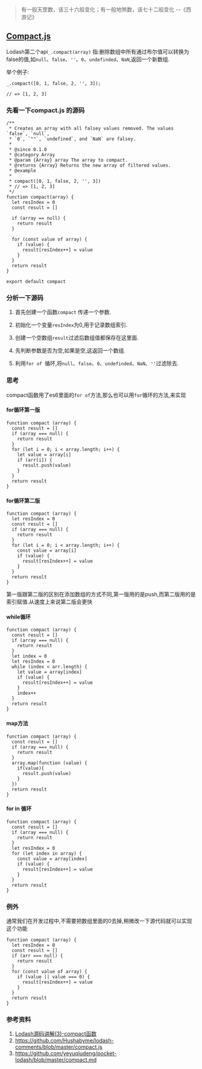 >有一般天罡数，该三十六般变化；有一般地煞数，该七十二般变化 --《西游记》
## [Compact.js](https://github.com/lodash/lodash/blob/47a6d538f5759fc5788f1bbb147caa7fde6b0a92/compact.js)
Lodash第二个api``_.compact(array)``
指:删除数组中所有通过布尔值可以转换为false的值,如``null``、``false``、``''``、``0``、``undefinded``、``NaN``,返回一个新数组.

举个例子:
```
_.compact([0, 1, false, 2, '', 3]);

// => [1, 2, 3]
```
### 先看一下compact.js 的源码

```
/**
 * Creates an array with all falsey values removed. The values `false`, `null`,
 * `0`, `""`, `undefined`, and `NaN` are falsey.
 *
 * @since 0.1.0
 * @category Array
 * @param {Array} array The array to compact.
 * @returns {Array} Returns the new array of filtered values.
 * @example
 *
 * compact([0, 1, false, 2, '', 3])
 * // => [1, 2, 3]
 */
function compact(array) {
  let resIndex = 0
  const result = []

  if (array == null) {
    return result
  }

  for (const value of array) {
    if (value) {
      result[resIndex++] = value
    }
  }
  return result
}

export default compact
```
### 分析一下源码

1. 首先创建一个函数``compact`` 传递一个参数.

2. 初始化一个变量``resIndex``为0,用于记录数组索引.

3. 创建一个空数组``result``过滤后数组值都保存在这里面.

4. 先判断参数是否为空,如果是空,这返回一个数组.

5. 利用``for of ``循环,将``null``、``false``、``0``、``undefinded``、``NaN``、``''``过滤除去.

### 思考
compact函数用了es6里面的``for of``方法,那么也可以用``for``循环的方法,来实现

#### for循环第一版
```
function compact (array) {
  const result = []
  if (array === null) {
    return result
  }
  for (let i = 0; i < array.length; i++) {
    let value = array[i]
    if (arr[i]) {
      result.push(value)
    }
  }
  return result
}
```
#### for循环第二版
```
function compact (array) {
  let resIndex = 0
  const result = []
  if (array === null) {
    return result
  }
  for (let i = 0; i < array.length; i++) {
    const value = array[i]
    if (value) {
      result[resIndex++] = value
    }
  }
  return result
}
```
第一版跟第二版的区别在添加数组的方式不同,第一版用的是push,而第二版用的是索引赋值.从速度上来说第二版会更快

#### while循环
```
function compact (array) {
  const result = [] 
  if (array === null) {
    return result
  }
  let index = 0 
  let resIndex = 0 
  while (index < arr.length) {
    let value = array[index]
    if (value) {
      result[resIndex++] = value
    }
    index++
  }
  return result
}
```
#### map方法
```
function compact (array) {
  const result = []
  if (array === null) {
    return result
  }
  array.map(function (value) {
    if(value){
      result.push(value)
    }
  })
  return result
}
```
#### for in 循环
```
function compact (array) {
  const result = []
  if (array === null) {
    return result
  }
  let resIndex = 0
  for (let index in array) {
    const value = array[index]
    if (value) {
      result[resIndex++] = value
    }
  }
  return result
}
```
### 例外
通常我们在开发过程中,不需要把数组里面的0去掉,稍微改一下源代码就可以实现这个功能
```
function compact (array) {
  let resIndex = 0 
  const result = [] 
  if (arr === null) {
    return result
  }
  for (const value of array) {
    if (value || value === 0) {
      result[resIndex++] = value
    }
  }
  return result
}
```

### 参考资料
 1. [Lodash源码讲解(3)-compact函数](https://dreamapple.me/2017/08/18/lodash%E6%BA%90%E7%A0%81%E8%AE%B2%E8%A7%A3-3/)
 2. https://github.com/Hushabyme/lodash-comments/blob/master/compact.js
 3. https://github.com/yeyuqiudeng/pocket-lodash/blob/master/compact.md
